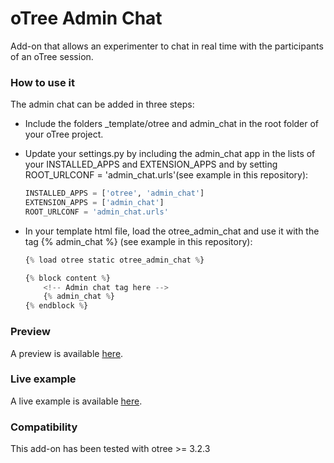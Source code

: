 # oTree Admin Chat

Add-on that allows an experimenter to chat in real time with the participants of an oTree session.

### How to use it

The admin chat can be added in three steps:
* Include the folders _template/otree and admin_chat in the root folder of your oTree project.
* Update your settings.py by including the admin_chat app in the lists of your INSTALLED_APPS and EXTENSION_APPS
and by setting ROOT_URLCONF = 'admin_chat.urls'(see example in this repository):

    ```python
    INSTALLED_APPS = ['otree', 'admin_chat']
    EXTENSION_APPS = ['admin_chat']
    ROOT_URLCONF = 'admin_chat.urls'
    ```
* In your template html file, load the otree_admin_chat and use it with the tag {% admin_chat %} 
(see example in this repository):

    ```python
    {% load otree static otree_admin_chat %}

    {% block content %}
        <!-- Admin chat tag here -->
        {% admin_chat %}
    {% endblock %}
    ```

### Preview

A preview is available [here](https://cess-nuffield.nuff.ox.ac.uk/virtual-lab).

### Live example

A live example is available [here](https://otree-admin-chat.herokuapp.com "oTree Admin Chat").

### Compatibility

This add-on has been tested with otree >= 3.2.3 
